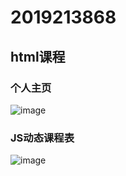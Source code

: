 # 2019213868
## html课程
### 个人主页
![image](https://user-images.githubusercontent.com/55970527/144356180-3bc75acb-237d-4825-ab7c-36904e442bc7.png)

### JS动态课程表
![image](https://user-images.githubusercontent.com/55970527/144356239-4e1cf195-95e0-4f99-9cc7-f4639a345e7e.png)

